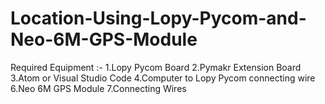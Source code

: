 # Location-Using-Lopy-Pycom-and-Neo-6M-GPS-Module
Required Equipment :-
1.Lopy Pycom Board
2.Pymakr Extension Board
3.Atom or Visual Studio Code 
4.Computer to Lopy Pycom connecting wire
6.Neo 6M GPS Module
7.Connecting Wires
